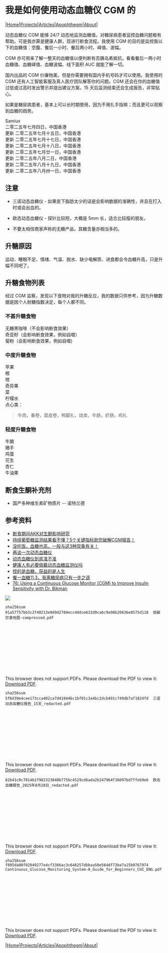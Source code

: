 # 我是如何使用动态血糖仪 CGM 的

|[Home](/README.md)|[Projects](/projects.md)|[Articles](/articles.md)|[Apophthegm](/apophthegm.md)|[About](/about.md)|

动态血糖仪 CGM 能够 24/7 动态地监测血糖值，对糖尿病患者监控血糖问题极有帮助。可是我亦算是健康人群，现进行断食流程。我使用 CGM 的目的是监控我以下的血糖值：空腹、餐后一小时、餐后两小时、峄值、波幅。

CGM 亦可用来了解一整天的血糖值以便判断有否胰岛素抵抗，看看餐后一两小时血糖值、血糖峄值、血糖波幅、线下面积 AUC 就能了解一切。

国内出品的 CGM 价廉物美，但是你需要拥有国内手机号码才可以使用。我使用的 CGM 还有人工智能客服及真人医疗团队解答你的问题。CGM 还会在你的血糖值过低或过高时发出警示并提出建议方案。15 天后监测结束还会生成报告，非常贴心。

如果是糖尿病患者，基本上可以长时期使用，因为不用扎手指嘛；而且更可以观察到血糖的趋势。

Samiux    
二零二五年七月四日，中国香港   
更新 二零二五年七月十五日，中国香港    
更新 二零二五年七月十七日，中国香港    
更新 二零二五年七月十八日，中国香港    
更新 二零二五年七月廿一日，中国香港    
更新 二零二五年八月二日，中国香港    
更新 二零二五年八月十九日，中国香港  
更新 二零二五年八月卅一日，中国香港      

## 注意

- 三诺动态血糖仪 - 如果皮下脂肪太少的话是会影响数据的准确性，并且在打入时或会出血的。  

- 欧态动态血糖仪 - 探针比较短，大概是 5mm 长，适合比较瘦的朋友。

- 不要太相信商家声称的无糖产品，其糖含量亦相当多的。     

## 升糖原因

运动、睡眠不足、情绪、气温、脱水、缺少电解质、进食都会令血糖升高，只是升幅不同吧了。

## 升糖食物列表

经过 CGM 监察，发现以下食物对我的升糖反应，我的数据只供参考，因为升糖数据是因个人耐糖指数决定，每个人都不同。

### 不甚升糖食物

无糖黑咖啡（不会影响断食效果）    
奇亚籽（会影响断食效果，例如自噬）    
菊粉（会影响断食效果，例如自噬)      

### 中度升糖食物

苹果    
橙  
柑      
奇异果  
菜    
柠檬水      
点心类：    
> 牛肉，春卷，腐皮卷，鸭脚扎，烧卖，牛肠，虾肠，鸡扎     

### 轻度升糖食物

牛腩    
猪手    
鸡蛋    
花生    
杏仁    
牛油果       

## 断食生酮补充剂
 
- 国产多种维生素矿物质片 -- 诺特兰德    

## 参考资料

- [断食期间AKK对生酮影响研究](/fasting_akk_02.md)    
- [持续葡萄糖监测结果看不懂？5个关键指标助您破解CGM报告！](https://mp.weixin.qq.com/s/_ktmRSAWuaEmAG9tyfmC2g)  
- [没吃饭，血糖也高，一般与这3种现象有关！](https://mp.weixin.qq.com/s/SEwuz4ACZutsntsLSYxD5Q)    
- [再谈一次动态血糖仪](https://mp.weixin.qq.com/s/w7xR0qNrcCEHAXT5bcGZDg)     
- [动态血糖仪到底准不准](https://mp.weixin.qq.com/s/qa5dtueQQEhBpUg8bbPSJQ)     
- [健康人有必要佩戴动态血糖监测仪吗](https://mp.weixin.qq.com/s/s0FMqsxahyLgMZhX_O1u9w)     
- [控的是血糖，获益的是人生](https://mp.weixin.qq.com/s/FjFM3w3oBg8LjlDYk4JXnQ)     
- [餐一血糖11.3，我离糖尿病只有一步之遥](https://mp.weixin.qq.com/s/qQRCEGVbNhzIoVp7PTSknw)    
- [76: Using a Continuous Glucose Monitor (CGM) to Improve Insulin Sensitivity with Dr. Bikman](https://www.youtube.com/watch?v=QCqMmXrf2B8)       

![](https://raw.githubusercontent.com/samiux/images/master/cgm/gi_gl.jpg)  

```sha256sum 91a57757bb3c2f40213e0d9d2784ecc4ddce632d9ca6c9a98b20836e8575d118  低碳饮食地图-compressed.pdf```

<object data="/pdf/低碳饮食地图-compressed.pdf" type="application/pdf" width="900px" height="700px">
    <embed src="/pdf/低碳饮食地图-compressed.pdf">
        <p>This browser does not support PDFs. Please download the PDF to view it: <a href="/pdf/低碳饮食地图-compressed.pdf">Download PDF</a>.</p>
</object>



```sha256sum 5f6d39e4cee173cca402ca7d418446c1bf01c3a4bc2dcb491c749db7af1824fd  三诺动态血糖仪报告_15天_redacted.pdf```

<object data="/pdf/三诺动态血糖仪报告_15天_redacted.pdf" type="application/pdf" width="900px" height="700px">
    <embed src="/pdf/三诺动态血糖仪报告_15天_redacted.pdf">
        <p>This browser does not support PDFs. Please download the PDF to view it: <a href="/pdf/三诺动态血糖仪报告_15天_redacted.pdf">Download PDF</a>.</p>
</object>

```82b41c0c7814b1f982323848b7756c4529cd6ada2b247964f36097bd7ffeb9e6  欧态血糖报告_2025年8月28日_redacted.pdf```

<object data="/pdf/欧态血糖报告_2025年8月28日_redacted.pdf" type="application/pdf" width="900px" height="700px">
    <embed src="/pdf/欧态血糖报告_2025年8月28日_redacted.pdf">
        <p>This browser does not support PDFs. Please download the PDF to view it: <a href="/pdf/欧态血糖报告_2025年8月28日_redacted.pdf">Download PDF</a>.</p>
</object>

```sha256sum f895da08f02049277e4cf3366ac3c646257dbbaa50e564df73ba7a15b9767974  Continuous_Glucose_Monitoring_System-A_Guide_for_Beginners_CHI_ENG.pdf```

<object data="/pdf/Continuous_Glucose_Monitoring_System-A_Guide_for_Beginners_CHI_ENG.pdf" type="application/pdf" width="900px" height="700px">
    <embed src="/pdf/Continuous_Glucose_Monitoring_System-A_Guide_for_Beginners_CHI_ENG.pdf">
        <p>This browser does not support PDFs. Please download the PDF to view it: <a href="/pdf/Continuous_Glucose_Monitoring_System-A_Guide_for_Beginners_CHI_ENG.pdf">Download PDF</a>.</p>
</object>

|[Home](/README.md)|[Projects](/projects.md)|[Articles](/articles.md)|[Apophthegm](/apophthegm.md)|[About](/about.md)|
